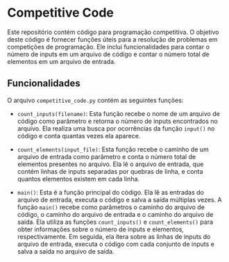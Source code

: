 # Competitive Code

Este repositório contém código para programação competitiva. O objetivo deste código é fornecer funções úteis para a resolução de problemas em competições de programação. Ele inclui funcionalidades para contar o número de inputs em um arquivo de código e contar o número total de elementos em um arquivo de entrada.

## Funcionalidades

O arquivo `competitive_code.py` contém as seguintes funções:

- `count_inputs(filename)`: Esta função recebe o nome de um arquivo de código como parâmetro e retorna o número de inputs encontrados no arquivo. Ela realiza uma busca por ocorrências da função `input()` no código e conta quantas vezes ela aparece.

- `count_elements(input_file)`: Esta função recebe o caminho de um arquivo de entrada como parâmetro e conta o número total de elementos presentes no arquivo. Ela lê o arquivo de entrada, que contém linhas de inputs separadas por quebras de linha, e conta quantos elementos existem em cada linha.

- `main()`: Esta é a função principal do código. Ela lê as entradas do arquivo de entrada, executa o código e salva a saída múltiplas vezes. A função `main()` recebe como parâmetros o caminho do arquivo de código, o caminho do arquivo de entrada e o caminho do arquivo de saída. Ela utiliza as funções `count_inputs()` e `count_elements()` para obter informações sobre o número de inputs e elementos, respectivamente. Em seguida, ela itera sobre as linhas de inputs do arquivo de entrada, executa o código com cada conjunto de inputs e salva a saída no arquivo de saída.
